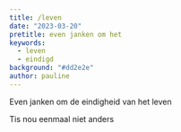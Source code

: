 ```yaml
---
title: /leven
date: "2023-03-20"
pretitle: even janken om het
keywords:
  - leven
  - eindigd
background: "#dd2e2e"
author: pauline
---
```


Even janken om de eindigheid van het leven

Tis nou eenmaal niet anders
